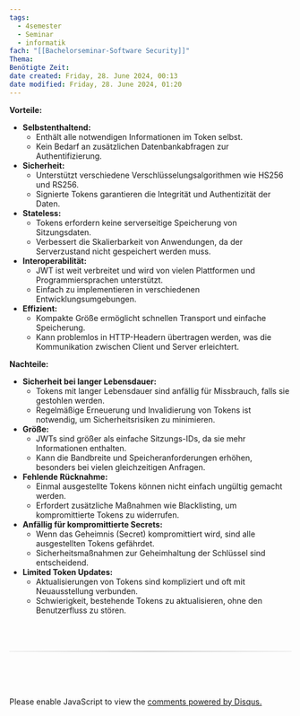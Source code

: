 ```yaml
---
tags:
  - 4semester
  - Seminar
  - informatik
fach: "[[Bachelorseminar-Software Security]]"
Thema:
Benötigte Zeit:
date created: Friday, 28. June 2024, 00:13
date modified: Friday, 28. June 2024, 01:20
---
```


**Vorteile:**

- **Selbstenthaltend:**
  - Enthält alle notwendigen Informationen im Token selbst.
  - Kein Bedarf an zusätzlichen Datenbankabfragen zur Authentifizierung.
- **Sicherheit:**
  - Unterstützt verschiedene Verschlüsselungsalgorithmen wie HS256 und RS256.
  - Signierte Tokens garantieren die Integrität und Authentizität der Daten.
- **Stateless:**
  - Tokens erfordern keine serverseitige Speicherung von Sitzungsdaten.
  - Verbessert die Skalierbarkeit von Anwendungen, da der Serverzustand nicht gespeichert werden muss.
- **Interoperabilität:**
  - JWT ist weit verbreitet und wird von vielen Plattformen und Programmiersprachen unterstützt.
  - Einfach zu implementieren in verschiedenen Entwicklungsumgebungen.
- **Effizient:**
  - Kompakte Größe ermöglicht schnellen Transport und einfache Speicherung.
  - Kann problemlos in HTTP-Headern übertragen werden, was die Kommunikation zwischen Client und Server erleichtert.

**Nachteile:**

- **Sicherheit bei langer Lebensdauer:**
  - Tokens mit langer Lebensdauer sind anfällig für Missbrauch, falls sie gestohlen werden.
  - Regelmäßige Erneuerung und Invalidierung von Tokens ist notwendig, um Sicherheitsrisiken zu minimieren.
- **Größe:**
  - JWTs sind größer als einfache Sitzungs-IDs, da sie mehr Informationen enthalten.
  - Kann die Bandbreite und Speicheranforderungen erhöhen, besonders bei vielen gleichzeitigen Anfragen.
- **Fehlende Rücknahme:**
  - Einmal ausgestellte Tokens können nicht einfach ungültig gemacht werden.
  - Erfordert zusätzliche Maßnahmen wie Blacklisting, um kompromittierte Tokens zu widerrufen.
- **Anfällig für kompromittierte Secrets:**
  - Wenn das Geheimnis (Secret) kompromittiert wird, sind alle ausgestellten Tokens gefährdet.
  - Sicherheitsmaßnahmen zur Geheimhaltung der Schlüssel sind entscheidend.
- **Limited Token Updates:**
  - Aktualisierungen von Tokens sind kompliziert und oft mit Neuausstellung verbunden.
  - Schwierigkeit, bestehende Tokens zu aktualisieren, ohne den Benutzerfluss zu stören.

<!-- DISQUS SCRIPT COMMENT START -->

<hr style="border: none; height: 2px; background: linear-gradient(to right, #f0f0f0, #ccc, #f0f0f0); margin-top: 4rem; margin-bottom: 5rem;">
<div id="disqus_thread"></div>
<script>
    /**
    *  RECOMMENDED CONFIGURATION VARIABLES: EDIT AND UNCOMMENT THE SECTION BELOW TO INSERT DYNAMIC VALUES FROM YOUR PLATFORM OR CMS.
    *  LEARN WHY DEFINING THESE VARIABLES IS IMPORTANT: https://disqus.com/admin/universalcode/#configuration-variables    */
    /*
    var disqus_config = function () {
    this.page.url = PAGE_URL;  // Replace PAGE_URL with your page's canonical URL variable
    this.page.identifier = PAGE_IDENTIFIER; // Replace PAGE_IDENTIFIER with your page's unique identifier variable
    };
    */
    (function() { // DON'T EDIT BELOW THIS LINE
    var d = document, s = d.createElement('script');
    s.src = 'https://myuninotes.disqus.com/embed.js';
    s.setAttribute('data-timestamp', +new Date());
    (d.head || d.body).appendChild(s);
    })();
</script>
<noscript>Please enable JavaScript to view the <a href="https://disqus.com/?ref_noscript">comments powered by Disqus.</a></noscript>

<!-- DISQUS SCRIPT COMMENT END -->
